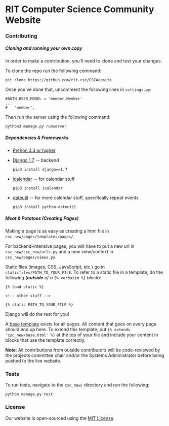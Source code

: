 # RIT Computer Science Community Website

### Contributing

##### Cloning and running your own copy

In order to make a contribution, you'll need to clone and test your changes.

To clone the repo run the following command:

    git clone https://github.com/rit-csc/CSCWebsite

Once you've done that, uncomment the following lines in `settings.py`:

    #AUTH_USER_MODEL = 'member.Member'
    ...
    #   'member',

Then run the server using the following command:

    python3 manage.py runserver

##### Dependencies & Frameworks

* [Python 3.3 or higher](https://www.python.org/download/releases/3.3.0/)
* [Django 1.7](https://www.djangoproject.com/) -- backend

    ```pip3 install django==1.7```

* [icalendar](http://icalendar.readthedocs.org/en/latest/) -- for calendar stuff

    ```pip3 install icalendar```

* [dateutil](https://labix.org/python-dateutil) -- for more calendar stuff, specifically repeat events

    ```pip3 install python-dateutil```

##### Meat & Potatoes (Creating Pages)

Making a page is as easy as creating a html file in `csc_new/pages/templates/pages/`.

For backend-intensive pages, you will have to put a new url in `csc_new/csc_new/urls.py`
and a new view/context in `csc_new/pages/views.py`.

Static files (images, CSS, JavaScript, etc.) go in `staticfiles/PATH_TO_YOUR_FILE`.
To refer to a static file in a template, do the following (*__outside__ of a `{% verbatim %}` block*):
```
{% load static %}

<!-- other stuff -->

{% static PATH_TO_YOUR_FILE %}
```

Django will do the rest for you!

A [base template](csc_new/pages/templates/csc_new/base.html) exists for all pages.
All content that goes on every page should end up here.
To extend this template, put `{% extends 'csc_new/base.html' %}` at the top of your file
and include your content in blocks that use the template correctly.

**Note**:
All contributions from outside contributors will be code-reviewed by the projects committee chair
and/or the Systems Administrator before being pushed to the live website.

### Tests

To run tests, navigate to the `csc_new/` directory and run the following:

    python manage.py test

### License

Our website is open-sourced using the [MIT License](LICENSE).

